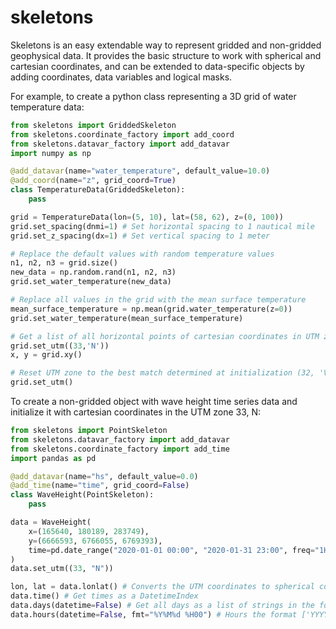 # skeletons

Skeletons is an easy extendable way to represent gridded and non-gridded geophysical data. It provides the basic structure to work with spherical and cartesian coordinates, and can be extended to data-specific objects by adding coordinates, data variables and logical masks.

For example, to create a python class representing a 3D grid of water temperature data:
```python
from skeletons import GriddedSkeleton
from skeletons.coordinate_factory import add_coord
from skeletons.datavar_factory import add_datavar
import numpy as np

@add_datavar(name="water_temperature", default_value=10.0)
@add_coord(name="z", grid_coord=True)
class TemperatureData(GriddedSkeleton):
    pass

grid = TemperatureData(lon=(5, 10), lat=(58, 62), z=(0, 100))
grid.set_spacing(dnmi=1) # Set horizontal spacing to 1 nautical mile
grid.set_z_spacing(dx=1) # Set vertical spacing to 1 meter

# Replace the default values with random temperature values
n1, n2, n3 = grid.size()
new_data = np.random.rand(n1, n2, n3)
grid.set_water_temperature(new_data)

# Replace all values in the grid with the mean surface temperature
mean_surface_temperature = np.mean(grid.water_temperature(z=0))
grid.set_water_temperature(mean_surface_temperature)

# Get a list of all horizontal points of cartesian coordinates in UTM zone 33 N
grid.set_utm((33,'N'))
x, y = grid.xy()

# Reset UTM zone to the best match determined at initialization (32, 'V')
grid.set_utm()
```

To create a non-gridded object with wave height time series data and initialize it with cartesian coordinates in the UTM zone 33, N:

```python
from skeletons import PointSkeleton
from skeletons.datavar_factory import add_datavar
from skeletons.coordinate_factory import add_time
import pandas as pd

@add_datavar(name="hs", default_value=0.0)
@add_time(name="time", grid_coord=False)
class WaveHeight(PointSkeleton):
    pass

data = WaveHeight(
    x=(165640, 180189, 283749),
    y=(6666593, 6766055, 6769393),
    time=pd.date_range("2020-01-01 00:00", "2020-01-31 23:00", freq="1H"),
)
data.set_utm((33, "N"))

lon, lat = data.lonlat() # Converts the UTM coordinates to spherical coordinates
data.time() # Get times as a DatetimeIndex
data.days(datetime=False) # Get all days as a list of strings in the format ['YYYY-MM-dd', ...]
data.hours(datetime=False, fmt="%Y%M%d %H00") # Hours the format ['YYYYMMdd HH00', ...]
```
